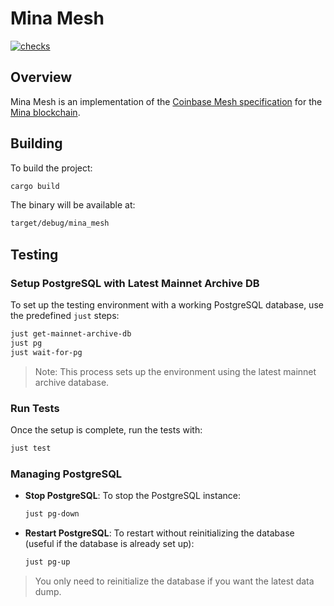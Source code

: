 # Mina Mesh

[![checks](https://github.com/MinaFoundation/MinaMesh/actions/workflows/checks.yaml/badge.svg)](https://github.com/MinaFoundation/MinaMesh/actions/workflows/checks.yaml)

## Overview

Mina Mesh is an implementation of the
[Coinbase Mesh specification](https://docs.cdp.coinbase.com/mesh/docs/welcome) for the
[Mina blockchain](https://minaprotocol.com/).

## Building

To build the project:

```bash
cargo build
```

The binary will be available at:

```bash
target/debug/mina_mesh
```

## Testing

### Setup PostgreSQL with Latest Mainnet Archive DB

To set up the testing environment with a working PostgreSQL database, use the predefined `just`
steps:

```bash
just get-mainnet-archive-db
just pg
just wait-for-pg
```

> Note: This process sets up the environment using the latest mainnet archive database.

### Run Tests

Once the setup is complete, run the tests with:

```bash
just test
```

### Managing PostgreSQL

- **Stop PostgreSQL**: To stop the PostgreSQL instance:

  ```bash
  just pg-down
  ```

- **Restart PostgreSQL**: To restart without reinitializing the database (useful if the database is
  already set up):

  ```bash
  just pg-up
  ```

> You only need to reinitialize the database if you want the latest data dump.
